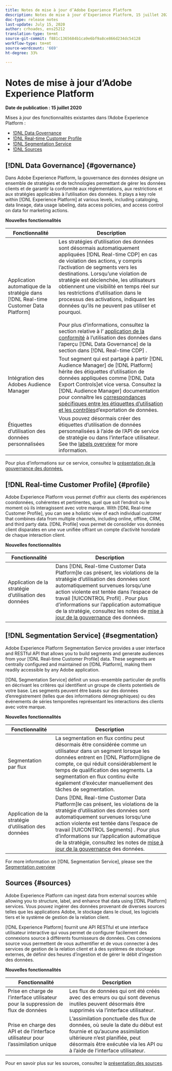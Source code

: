 ```yaml
---
title: Notes de mise à jour d’Adobe Experience Platform
description: Notes de mise à jour d’Experience Platform, 15 juillet 2020
doc-type: release notes
last-update: July 15, 2020
author: crhoades, ens25212
translation-type: tm+mt
source-git-commit: f881c1365684b1ca9e6bf9a8ce866d234dc54128
workflow-type: tm+mt
source-wordcount: '669'
ht-degree: 33%

---
```



# Notes de mise à jour d’Adobe Experience Platform

**Date de publication : 15 juillet 2020**

Mises à jour des fonctionnalités existantes dans l’Adobe Experience Platform :

- [!DNL Data Governance](#governance)
- [!DNL Real-time Customer Profile](#profile)
- [!DNL Segmentation Service](#segmentation)
- [!DNL Sources](#sources)

## [!DNL Data Governance] {#governance}

Dans Adobe Experience Platform, la gouvernance des données désigne un ensemble de stratégies et de technologies permettant de gérer les données clients et de garantir la conformité aux réglementations, aux restrictions et aux stratégies applicables à l’utilisation des données. It plays a key role within [!DNL Experience Platform] at various levels, including cataloging, data lineage, data usage labeling, data access policies, and access control on data for marketing actions.

**Nouvelles fonctionnalités**

| Fonctionnalité | Description |
| -----------| ---------- |
| Application automatique de la stratégie dans [!DNL Real-time Customer Data Platform] | Les stratégies d’utilisation des données sont désormais automatiquement appliquées [!DNL Real-time CDP] en cas de violation des actions, y compris l’activation de segments vers les destinations. Lorsqu’une violation de stratégie est déclenchée, les utilisateurs obtiennent une visibilité en temps réel sur les restrictions d’utilisation dans le processus des activations, indiquant les données qu’ils ne peuvent pas utiliser et pourquoi.<br><br>Pour plus d’informations, consultez la section relative à l’ [application de la conformité](../../rtcdp/privacy/data-governance-overview.md#enforce-data-usage-compliance) à l’utilisation des données dans l’aperçu [!DNL Data Governance] de la section dans [!DNL Real-time CDP] . |
| Intégration des Adobes Audience Manager | Tout segment qui est partagé à partir [!DNL Audience Manager] de [!DNL Platform] hérite des étiquettes d’utilisation de données appliquées comme [!DNL Data Export Controls]et vice versa. Consultez la [!DNL Audience Manager] documentation pour connaître les [correspondances spécifiques entre les étiquettes d’utilisation et les contrôles](https://docs.adobe.com/content/help/en/audience-manager/user-guide/implementation-integration-guides/integration-experience-platform/aam-aep-audience-sharing.html#aam-data-export-control-in-aep)d’exportation de données. |
| Étiquettes d’utilisation des données personnalisées | Vous pouvez désormais créer des étiquettes d’utilisation de données personnalisées à l’aide de l’API de service de stratégie ou dans l’interface utilisateur. See the [labels overview](../../data-governance/labels/overview.md) for more information. |

Pour plus d’informations sur ce service, consultez la [présentation de la gouvernance des données.](../../data-governance/home.md)

## [!DNL Real-time Customer Profile] {#profile}

Adobe Experience Platform vous permet d’offrir aux clients des expériences coordonnées, cohérentes et pertinentes, quel que soit l’endroit ou le moment où ils interagissent avec votre marque. With [!DNL Real-time Customer Profile], you can see a holistic view of each individual customer that combines data from multiple channels, including online, offline, CRM, and third party data. [!DNL Profile] vous permet de consolider vos données client disparates en une vue unifiée offrant un compte d’activité horodaté de chaque interaction client.

**Nouvelles fonctionnalités**

| Fonctionnalité | Description |
| ------- | ----------- |
| Application de la stratégie d’utilisation des données | Dans [!DNL Real-time Customer Data Platform]le cas présent, les violations de la stratégie d’utilisation des données sont automatiquement survenues lorsqu’une action violente est tentée dans l’espace de travail [!UICONTROL Profil] . Pour plus d’informations sur l’application automatique de la stratégie, consultez les notes de [mise à jour de la gouvernance](#governance) des données. |

## [!DNL Segmentation Service] {#segmentation}

Adobe Experience Platform Segmentation Service provides a user interface and RESTful API that allows you to build segments and generate audiences from your [!DNL Real-time Customer Profile] data. These segments are centrally configured and maintained on [!DNL Platform], making them readily accessible by any Adobe application.

[!DNL Segmentation Service] définit un sous-ensemble particulier de profils en décrivant les critères qui identifient un groupe de clients potentiels de votre base. Les segments peuvent être basés sur des données d’enregistrement (telles que des informations démographiques) ou des événements de séries temporelles représentant les interactions des clients avec votre marque.

**Nouvelles fonctionnalités**

| Fonctionnalité | Description |
| ------- | ----------- |
| Segmentation par flux | La segmentation en flux continu peut désormais être considérée comme un utilisateur dans un segment lorsque les données entrent en [!DNL Platform]ligne de compte, ce qui réduit considérablement le temps de qualification des segments. La segmentation en flux continu évite également d’exécuter manuellement des tâches de segmentation. |
| Application de la stratégie d’utilisation des données | Dans [!DNL Real-time Customer Data Platform]le cas présent, les violations de la stratégie d’utilisation des données sont automatiquement survenues lorsqu’une action violente est tentée dans l’espace de travail [!UICONTROL Segments] . Pour plus d’informations sur l’application automatique de la stratégie, consultez les notes de [mise à jour de la gouvernance](#governance) des données. |

For more information on [!DNL Segmentation Service], please see the [Segmentation overview](../../segmentation/home.md)

## Sources {#sources}

Adobe Experience Platform can ingest data from external sources while allowing you to structure, label, and enhance that data using [!DNL Platform] services. Vous pouvez ingérer des données provenant de diverses sources telles que les applications Adobe, le stockage dans le cloud, les logiciels tiers et le système de gestion de la relation client.

[!DNL Experience Platform] fournit une API RESTful et une interface utilisateur interactive qui vous permet de configurer facilement des connexions source à différents fournisseurs de données. Ces connexions source vous permettent de vous authentifier et de vous connecter à des services de gestion de la relation client et à des systèmes de stockage externes, de définir des heures d’ingestion et de gérer le débit d’ingestion des données.

**Nouvelles fonctionnalités**

| Fonctionnalité | Description |
| ------- | ----------- |
| Prise en charge de l’interface utilisateur pour la suppression de flux de données | Les flux de données qui ont été créés avec des erreurs ou qui sont devenus inutiles peuvent désormais être supprimés via l’interface utilisateur. |
| Prise en charge des API et de l’interface utilisateur pour l’assimilation unique | L’assimilation ponctuelle des flux de données, où seule la date du début est fournie et qu’aucune assimilation ultérieure n’est planifiée, peut désormais être exécutée via les API ou à l’aide de l’interface utilisateur. |

Pour en savoir plus sur les sources, consultez la [présentation des sources](../../sources/home.md).
